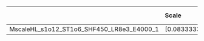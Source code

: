 |                                           | Scale                 | Scale Tensor   | Learning Rate   | Best PSNR           | Best SSIM            |
|:------------------------------------------|:----------------------|:---------------|:----------------|:--------------------|:---------------------|
| MscaleHL_s1o12_ST1o6_SHF450_LR8e3_E4000_1 | [0.08333333333333333] | [None]         | [0.008]         | [29.13881540298462] | [0.8798487494180096] |